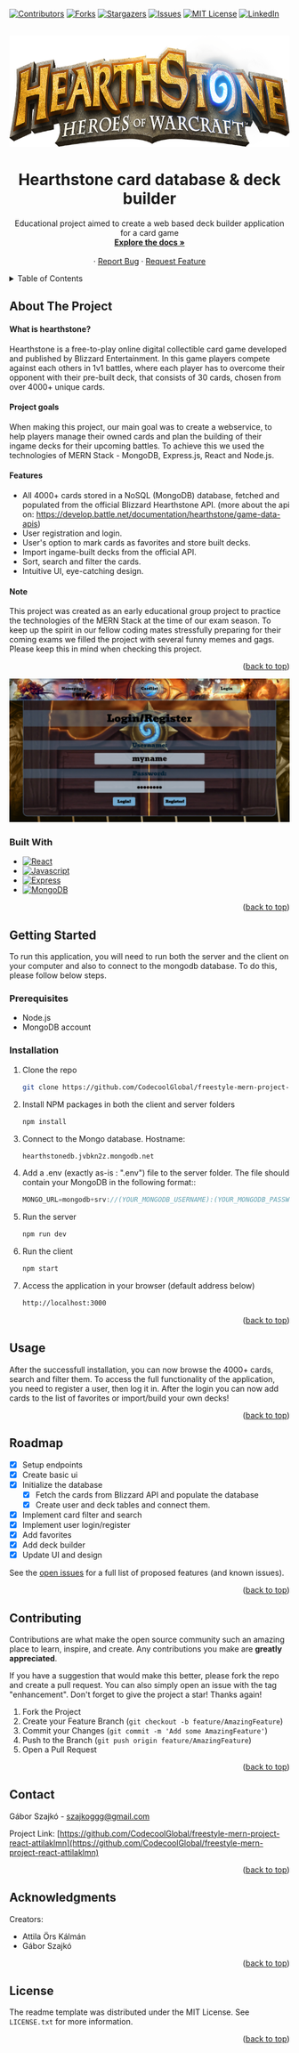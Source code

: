 <!-- Improved compatibility of back to top link: See: https://github.com/othneildrew/Best-README-Template/pull/73 -->
<a name="readme-top"></a>
<!--
*** Thanks for checking out the Best-README-Template. If you have a suggestion
*** that would make this better, please fork the repo and create a pull request
*** or simply open an issue with the tag "enhancement".
*** Don't forget to give the project a star!
*** Thanks again! Now go create something AMAZING! :D
-->



<!-- PROJECT SHIELDS -->
<!--
*** I'm using markdown "reference style" links for readability.
*** Reference links are enclosed in brackets [ ] instead of parentheses ( ).
*** See the bottom of this document for the declaration of the reference variables
*** for contributors-url, forks-url, etc. This is an optional, concise syntax you may use.
*** https://www.markdownguide.org/basic-syntax/#reference-style-links
-->
[![Contributors][contributors-shield]][contributors-url]
[![Forks][forks-shield]][forks-url]
[![Stargazers][stars-shield]][stars-url]
[![Issues][issues-shield]][issues-url]
[![MIT License][license-shield]][license-url]
[![LinkedIn][linkedin-shield]][linkedin-url]



<!-- PROJECT LOGO -->
<br />
<div align="center">
  <a href="https://github.com/CodecoolGlobal/freestyle-mern-project-react-attilaklmn">
    <img src="images/hs_logo.png" alt="Logo" width="600" height="200">
  </a>

<h1 align="center">Hearthstone card database & deck builder</h1

   <p align="center">
    Educational project aimed to create a web based deck builder application for a card game
    <br />
    <a href="https://github.com/github_username/repo_name"><strong>Explore the docs »</strong></a>
    <br />
    <br />
    ·
    <a href="https://github.com/github_username/repo_name/issues">Report Bug</a>
    ·
    <a href="https://github.com/github_username/repo_name/issues">Request Feature</a>
  </p>
</div>



<!-- TABLE OF CONTENTS -->
<details>
  <summary>Table of Contents</summary>
  <ol>
    <li>
      <a href="#about-the-project">About The Project</a>
      <ul>
        <li><a href="#built-with">Built With</a></li>
      </ul>
    </li>
    <li>
      <a href="#getting-started">Getting Started</a>
      <ul>
        <li><a href="#prerequisites">Prerequisites</a></li>
        <li><a href="#installation">Installation</a></li>
      </ul>
    </li>
    <li><a href="#usage">Usage</a></li>
    <li><a href="#roadmap">Roadmap</a></li>
    <li><a href="#contributing">Contributing</a></li>
    <li><a href="#license">License</a></li>
    <li><a href="#contact">Contact</a></li>
    <li><a href="#acknowledgments">Acknowledgments</a></li>
  </ol>
</details>



<!-- ABOUT THE PROJECT -->
## About The Project

#### What is hearthstone?

Hearthstone is a free-to-play online digital collectible card game developed and published by Blizzard Entertainment.
In this game players compete against each others in 1v1 battles, where each player has to overcome their opponent with their pre-built deck, that consists of 30 cards, chosen from over 4000+ unique cards.

#### Project goals

When making this project, our main goal was to create a webservice, to help players manage their owned cards and plan the building of their ingame decks for their upcoming battles. 
To achieve this we used the technologies of MERN Stack - MongoDB, Express.js, React and Node.js.

#### Features
  -  All 4000+ cards stored in a NoSQL (MongoDB) database, fetched and populated from the official Blizzard Hearthstone API. (more about the api on: https://develop.battle.net/documentation/hearthstone/game-data-apis)
  -  User registration and login.
  -  User's option to mark cards as favorites and store built decks.
  -  Import ingame-built decks from the official API.
  -  Sort, search and filter the cards.
  -  Intuitive UI, eye-catching design.

#### Note
This project was created as an early educational group project to practice the technologies of the MERN Stack at the time of our exam season. To keep up the spirit in our fellow coding mates stressfully preparing for their coming exams we filled the project with several funny memes and gags. Please keep this in mind when checking this project.
<p align="right">(<a href="#readme-top">back to top</a>)</p>

[![Product Name Screen Shot][product-screenshot]](https://example.com)

### Built With


* [![React][React.js]][React-url]
* [![Javascript]][Javascript-url]
* [![Express][Express.js]][Express.js-url]
* [![MongoDB]][MongoDB-url]

<p align="right">(<a href="#readme-top">back to top</a>)</p>



<!-- GETTING STARTED -->
## Getting Started

To run this application, you will need to run both the server and the client on your computer and also to connect to the mongodb database.
To do this, please follow below steps.

### Prerequisites

- Node.js
- MongoDB account

### Installation

1. Clone the repo
   ```sh
   git clone https://github.com/CodecoolGlobal/freestyle-mern-project-react-attilaklmn
   ```
2. Install NPM packages in both the client and server folders
   ```sh
   npm install
   ```
3. Connect to the Mongo database. Hostname:
   ```sh
   hearthstonedb.jvbkn2z.mongodb.net
   ```
4. Add a .env (exactly as-is : ".env") file to the server folder. The file should contain your MongoDB in the following format::
   ```js
   MONGO_URL=mongodb+srv://(YOUR_MONGODB_USERNAME):(YOUR_MONGODB_PASSWORD)@hearthstonedb.jvbkn2z.mongodb.net/?retryWrites=true&w=majority
   ```
6. Run the server
   ```js
   npm run dev
   ```
7. Run the client
   ```js
   npm start
   ```
8. Access the application in your browser (default address below)
   ```sh
   http://localhost:3000
   ```
<p align="right">(<a href="#readme-top">back to top</a>)</p>



<!-- USAGE EXAMPLES -->
## Usage

After the successfull installation, you can now browse the 4000+ cards, search and filter them.
To access the full functionality of the application, you need to register a user, then log it in.
After the login you can now add cards to the list of favorites or import/build your own decks!

<p align="right">(<a href="#readme-top">back to top</a>)</p>



<!-- ROADMAP -->
## Roadmap

- [X] Setup endpoints
- [X] Create basic ui
- [X] Initialize the database
    - [X] Fetch the cards from Blizzard API and populate the database
    - [X] Create user and deck tables and connect them.
- [X] Implement card filter and search
- [X] Implement user login/register
- [X] Add favorites
- [X] Add deck builder
- [X] Update UI and design

See the [open issues](https://github.com/CodecoolGlobal/freestyle-mern-project-react-attilaklmn/issues) for a full list of proposed features (and known issues).

<p align="right">(<a href="#readme-top">back to top</a>)</p>



<!-- CONTRIBUTING -->
## Contributing

Contributions are what make the open source community such an amazing place to learn, inspire, and create. Any contributions you make are **greatly appreciated**.

If you have a suggestion that would make this better, please fork the repo and create a pull request. You can also simply open an issue with the tag "enhancement".
Don't forget to give the project a star! Thanks again!

1. Fork the Project
2. Create your Feature Branch (`git checkout -b feature/AmazingFeature`)
3. Commit your Changes (`git commit -m 'Add some AmazingFeature'`)
4. Push to the Branch (`git push origin feature/AmazingFeature`)
5. Open a Pull Request

<p align="right">(<a href="#readme-top">back to top</a>)</p>


<!-- CONTACT -->
## Contact

Gábor Szajkó - szajkoggg@gmail.com

Project Link: [https://github.com/CodecoolGlobal/freestyle-mern-project-react-attilaklmn](https://github.com/CodecoolGlobal/freestyle-mern-project-react-attilaklmn)

<p align="right">(<a href="#readme-top">back to top</a>)</p>


<!-- ACKNOWLEDGMENTS -->
## Acknowledgments

Creators:
 - Attila Örs Kálmán
 - Gábor Szajkó

<p align="right">(<a href="#readme-top">back to top</a>)</p>

<!-- LICENSE -->
## License

The readme template was distributed under the MIT License. See `LICENSE.txt` for more information.

<p align="right">(<a href="#readme-top">back to top</a>)</p>


<!-- MARKDOWN LINKS & IMAGES -->
<!-- https://www.markdownguide.org/basic-syntax/#reference-style-links -->
[contributors-shield]: https://img.shields.io/github/contributors/CodecoolGlobal/freestyle-mern-project-react-attilaklmn.svg?style=for-the-badge
[contributors-url]: https://github.com/CodecoolGlobal/freestyle-mern-project-react-attilaklmn/graphs/contributors
[forks-shield]: https://img.shields.io/github/forks/CodecoolGlobal/freestyle-mern-project-react-attilaklmn.svg?style=for-the-badge
[forks-url]: https://github.com/CodecoolGlobal/freestyle-mern-project-react-attilaklmn/network/members
[stars-shield]: https://img.shields.io/github/stars/CodecoolGlobal/freestyle-mern-project-react-attilaklmn.svg?style=for-the-badge
[stars-url]: https://github.com/CodecoolGlobal/freestyle-mern-project-react-attilaklmn/stargazers
[issues-shield]: https://img.shields.io/github/issues/CodecoolGlobal/freestyle-mern-project-react-attilaklmn.svg?style=for-the-badge
[issues-url]: https://github.com/gCodecoolGlobal/freestyle-mern-project-react-attilaklmn/issues
[license-shield]: https://img.shields.io/github/license/CodecoolGlobal/freestyle-mern-project-react-attilaklmn.svg?style=for-the-badge
[license-url]: https://github.com/CodecoolGlobal/freestyle-mern-project-react-attilaklmn/blob/master/LICENSE.txt
[linkedin-shield]: https://img.shields.io/badge/-LinkedIn-black.svg?style=for-the-badge&logo=linkedin&colorB=555
[linkedin-url]: https://linkedin.com/in/szajkó-gábor-63883556
[product-screenshot]: images/hs_login.png
[React.js]: https://img.shields.io/badge/React-20232A?style=for-the-badge&logo=react&logoColor=61DAFB
[React-url]: https://reactjs.org/
[Javascript]: https://img.shields.io/badge/javascript-F7DF1E?style=for-the-badge&logo=javascript&logoColor=white
[Javascript-url]: https://developer.mozilla.org/en-US/docs/Web/JavaScript
[Express.js]: https://img.shields.io/badge/express.js-%23404d59.svg?style=for-the-badge&logo=express&logoColor=%2361DAFB
[Express.js-url]: https://expressjs.com/
[MongoDB]: https://img.shields.io/badge/MongoDB-%234ea94b.svg?style=for-the-badge&logo=mongodb&logoColor=white
[MongoDB-url]: https://www.mongodb.com/
